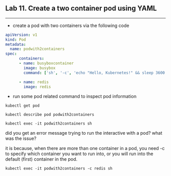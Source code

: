 ## Lab 11. Create a two container pod using YAML
___

* create a pod with two containers via the following code
```yaml
apiVersion: v1
kind: Pod
metadata:
  name: podwith2containers
spec:
      containers:
      - name: busyboxcontainer
        image: busybox
        command: ['sh', '-c', 'echo "Hello, Kubernetes!" && sleep 3600']

      - name: redis
        image: redis
```

* run some pod related command to inspect pod information

```
kubectl get pod
```
```
kubectl describe pod podwith2containers
```
```
kubectl exec -it podwith2containers sh
```
did you get an error message trying to run the interactive with a pod? what was the issue?

it is because, when there are more than one container in a pod, you need -c to specify which container you want to run into, or you will run into the default (first) container in the pod.
```
kubectl exec -it podwith2containers -c redis sh
```
